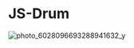 # JS-Drum
![photo_6028096693288941632_y](https://user-images.githubusercontent.com/79543679/184093184-27076533-e5cd-495c-983e-f1e6388abe5e.jpeg)
